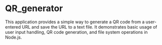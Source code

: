# QR_generator
This application provides a simple way to generate a QR code from a user-entered URL and save the URL to a text file. It demonstrates basic usage of user input handling, QR code generation, and file system operations in Node.js.
